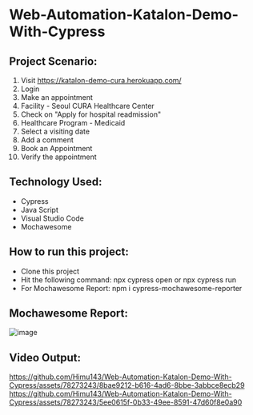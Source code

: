 # Web-Automation-Katalon-Demo-With-Cypress
## Project Scenario: 
1. Visit https://katalon-demo-cura.herokuapp.com/
2. Login
3. Make an appointment
4. Facility - Seoul CURA Healthcare Center
5. Check on "Apply for hospital readmission"
6. Healthcare Program - Medicaid
7. Select a visiting date
8. Add a comment
7. Book an Appointment
8. Verify the appointment
## Technology Used: 
- Cypress
- Java Script
- Visual Studio Code
- Mochawesome
## How to run this project:
- Clone this project
- Hit the following command: npx cypress open or npx cypress run
- For Mochawesome Report: npm i cypress-mochawesome-reporter
## Mochawesome Report:
![image](https://github.com/Himu143/Web-Automation-Katalon-Demo-With-Cypress/assets/78273243/c3dde0df-9aba-4e9c-9bbf-fe0866d9ca65)
## Video Output: 
https://github.com/Himu143/Web-Automation-Katalon-Demo-With-Cypress/assets/78273243/8bae9212-b616-4ad6-8bbe-3abbce8ecb29
https://github.com/Himu143/Web-Automation-Katalon-Demo-With-Cypress/assets/78273243/5ee0615f-0b33-49ee-8591-47d60f8e0a90




